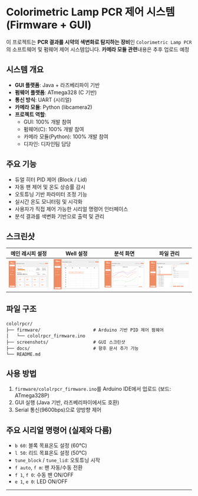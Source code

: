 
# Colorimetric Lamp PCR 제어 시스템 (Firmware + GUI)

이 프로젝트는 **PCR 결과를 시약의 색변화로 탐지하는 장비**인 `Colorimetric Lamp PCR`의 소프트웨어 및 펌웨어 제어 시스템입니다.
**카메라 모듈 관련**내용은 추후 업로드 예정

## 시스템 개요

- **GUI 플랫폼**: Java + 라즈베리파이 기반
- **펌웨어 플랫폼**: ATmega328 (C 기반)
- **통신 방식**: UART (시리얼)
- **카메라 모듈**: Python (libcamera2)
- **프로젝트 역할**:
  - GUI: 100% 개발 참여
  - 펌웨어(C): 100% 개발 참여
  - 카메라 모듈(Python): 100% 개발 참여
  - 디자인: 디자인팀 담당

## 주요 기능
- 듀얼 히터 PID 제어 (Block / Lid)
- 자동 팬 제어 및 온도 상승률 감시
- 오토튜닝 기반 파라미터 조정 기능
- 실시간 온도 모니터링 및 시각화
- 사용자가 직접 제어 가능한 시리얼 명령어 인터페이스
- 분석 결과를 색변화 기반으로 출력 및 관리

## 스크린샷

| 메인 레시피 설정 | Well 설정 | 분석 화면 | 파일 관리 |
|------------------|-----------|------------|-----------|
| ![main](screenshots/main.png) | ![well](screenshots/well.png) | ![analysis](screenshots/analysis.png) | ![file](screenshots/file.png) |

## 파일 구조
```
cololrpcr/
├── firmware/                    # Arduino 기반 PID 제어 펌웨어
│   └── cololrpcr_firmware.ino
├── screenshots/                 # GUI 스크린샷
├── docs/                        # 향후 문서 추가 가능
└── README.md
```

## 사용 방법
1. `firmware/cololrpcr_firmware.ino`를 Arduino IDE에서 업로드 (보드: ATmega328P)
2. GUI 실행 (Java 기반, 라즈베리파이에서도 호환)
3. Serial 통신(9600bps)으로 양방향 제어

## 주요 시리얼 명령어 (실제와 다름)
- `b 60`: 블록 목표온도 설정 (60°C)
- `l 50`: 리드 목표온도 설정 (50°C)
- `tune_block` / `tune_lid`: 오토튜닝 시작
- `f auto`, `f m`: 팬 자동/수동 전환
- `f 1`, `f 0`: 수동 팬 ON/OFF
- `e 1`, `e 0`: LED ON/OFF

---


